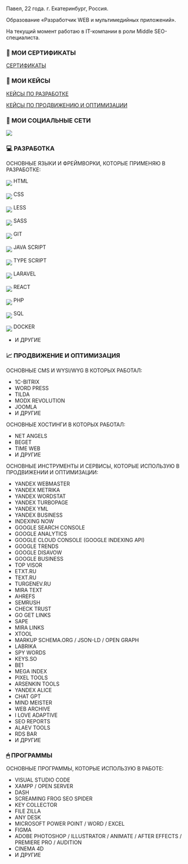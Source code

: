 Павел, 22 года.
г. Екатеринбург, Россия.

Образование «Разработчик WEB и мультимедийных приложений».

На текущий момент работаю в IT-компании в роли Middle SEO-специалиста.

### 📑 МОИ СЕРТИФИКАТЫ
<p>
   <a href="https://github.com/osipovtwelve/osipovtwelve/tree/master/Certificates">
      СЕРТИФИКАТЫ
   </a>
</p>

### 💼 МОИ КЕЙСЫ
<p>
   <a href="">
      КЕЙСЫ ПО РАЗРАБОТКЕ
   </a>
</p>
<p>
   <a href="https://github.com/osipovtwelve/osipovtwelve/tree/master/Keys/Promotion%20and%20Optimization">
      КЕЙСЫ ПО ПРОДВИЖЕНИЮ И ОПТИМИЗАЦИИ
   </a>
</p>

### 📱 МОИ СОЦИАЛЬНЫЕ СЕТИ
<p>
   <a href="https://www.instagram.com/osipovtwelve">
      <img src="https://skillicons.dev/icons?i=instagram" />
   </a>
</p>
  
### 💻 РАЗРАБОТКА
ОСНОВНЫЕ ЯЗЫКИ И ФРЕЙМВОРКИ, КОТОРЫЕ ПРИМЕНЯЮ В РАЗРАБОТКЕ:

<img align="middle" src="https://skillicons.dev/icons?i=html" /> HTML

<img align="middle" src="https://skillicons.dev/icons?i=css" /> CSS

<img align="middle" src="https://skillicons.dev/icons?i=less" /> LESS

<img align="middle" src="https://skillicons.dev/icons?i=sass" /> SASS

<img align="middle" src="https://skillicons.dev/icons?i=git" /> GIT

<img align="middle" src="https://skillicons.dev/icons?i=js" /> JAVA SCRIPT

<img align="middle" src="https://skillicons.dev/icons?i=typescript" /> TYPE SCRIPT

<img align="middle" src="https://skillicons.dev/icons?i=laravel" /> LARAVEL

<img align="middle" src="https://skillicons.dev/icons?i=react" /> REACT

<img align="middle" src="https://skillicons.dev/icons?i=php" /> PHP

<img align="middle" src="https://skillicons.dev/icons?i=mysql" /> SQL

<img align="middle" src="https://skillicons.dev/icons?i=docker" /> DOCKER

* И ДРУГИЕ

### 📈 ПРОДВИЖЕНИЕ И ОПТИМИЗАЦИЯ
ОСНОВНЫЕ CMS И WYSI/WYG В КОТОРЫХ РАБОТАЛ:
* 1C-BITRIX
* WORD PRESS
* TILDA
* MODX REVOLUTION
* JOOMLA
* И ДРУГИЕ

ОСНОВНЫЕ ХОСТИНГИ В КОТОРЫХ РАБОТАЛ:
* NET ANGELS
* BEGET
* TIME WEB
* И ДРУГИЕ

ОСНОВНЫЕ ИНСТРУМЕНТЫ И СЕРВИСЫ, КОТОРЫЕ ИСПОЛЬЗУЮ В ПРОДВИЖЕНИИ И ОПТИМИЗАЦИИ:
* YANDEX WEBMASTER
* YANDEX METRIKA
* YANDEX WORDSTAT
* YANDEX TURBOPAGE
* YANDEX YML
* YANDEX BUSINESS
* INDEXING NOW
* GOOGLE SEARCH CONSOLE
* GOOGLE ANALYTICS
* GOOGLE CLOUD CONSOLE (GOOGLE INDEXING API)
* GOOGLE TRENDS
* GOOGLE DISAVOW
* GOOGLE BUSINESS
* TOP VISOR
* ETXT.RU
* TEXT.RU
* TURGENEV.RU
* MIRA TEXT
* AHREFS
* SEMRUSH
* CHECK TRUST
* GO GET LINKS
* SAPE
* MIRA LINKS
* XTOOL
* MARKUP SCHEMA.ORG / JSON-LD / OPEN GRAPH
* LABRIKA
* SPY WORDS
* KEYS.SO
* BE1
* MEGA INDEX
* PIXEL TOOLS
* ARSENKIN TOOLS
* YANDEX ALICE
* CHAT GPT
* MIND MEISTER
* WEB ARCHIVE
* I LOVE ADAPTIVE
* SEO REPORTS
* ALAEV TOOLS
* RDS BAR
* И ДРУГИЕ
### 🖱 ПРОГРАММЫ
ОСНОВНЫЕ ПРОГРАММЫ, КОТОРЫЕ ИСПОЛЬЗУЮ В РАБОТЕ:
* VISUAL STUDIO CODE
* XAMPP / OPEN SERVER
* DASH
* SCREAMING FROG SEO SPIDER
* KEY COLLECTOR
* FILE ZILLA
* ANY DESK
* MICROSOFT POWER POINT / WORD / EXCEL
* FIGMA
* ADOBE PHOTOSHOP / ILLUSTRATOR / ANIMATE / AFTER EFFECTS / PREMIERE PRO / AUDITION
* CINEMA 4D
* И ДРУГИЕ
<!--
**astergumi/astergumi** is a ✨ _special_ ✨ repository because its `README.md` (this file) appears on your GitHub profile.

Here are some ideas to get you started:

- 🔭 I’m currently working on ...
- 🌱 I’m currently learning ...
- 👯 I’m looking to collaborate on ...
- 🤔 I’m looking for help with ...
- 💬 Ask me about ...
- 📫 How to reach me: ...
- 😄 Pronouns: ...
- ⚡ Fun fact: ...
-->

